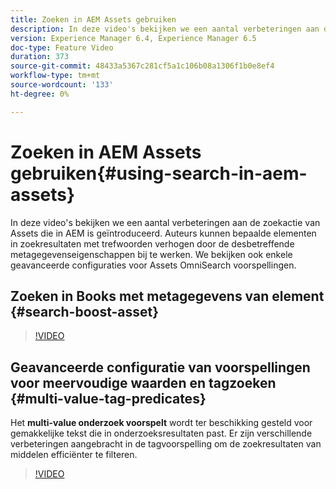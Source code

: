 ```yaml
---
title: Zoeken in AEM Assets gebruiken
description: In deze video's bekijken we een aantal verbeteringen aan de zoekactie van Assets die in AEM is geïntroduceerd. Auteurs kunnen bepaalde elementen in zoekresultaten met trefwoorden verhogen door de desbetreffende metagegevenseigenschappen bij te werken. We bekijken ook enkele geavanceerde configuraties voor Assets OmniSearch voorspellingen.
version: Experience Manager 6.4, Experience Manager 6.5
doc-type: Feature Video
duration: 373
source-git-commit: 48433a5367c281cf5a1c106b08a1306f1b0e8ef4
workflow-type: tm+mt
source-wordcount: '133'
ht-degree: 0%

---
```



# Zoeken in AEM Assets gebruiken{#using-search-in-aem-assets}

In deze video&#39;s bekijken we een aantal verbeteringen aan de zoekactie van Assets die in AEM is geïntroduceerd. Auteurs kunnen bepaalde elementen in zoekresultaten met trefwoorden verhogen door de desbetreffende metagegevenseigenschappen bij te werken. We bekijken ook enkele geavanceerde configuraties voor Assets OmniSearch voorspellingen.

## Zoeken in Books met metagegevens van element {#search-boost-asset}

>[!VIDEO](https://video.tv.adobe.com/v/16766?quality=12&learn=on)

## Geavanceerde configuratie van voorspellingen voor meervoudige waarden en tagzoeken {#multi-value-tag-predicates}

Het **multi-value onderzoek voorspelt** wordt ter beschikking gesteld voor gemakkelijke tekst die in onderzoeksresultaten past. Er zijn verschillende verbeteringen aangebracht in de tagvoorspelling om de zoekresultaten van middelen efficiënter te filteren.

>[!VIDEO](https://video.tv.adobe.com/v/16457?quality=12&learn=on)

